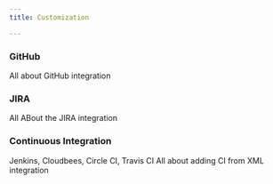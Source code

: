 ```yaml
---
title: Customization

---
```


### GitHub

All about GitHub integration

### JIRA

All ABout the JIRA integration

### Continuous Integration

Jenkins, Cloudbees, Circle CI, Travis CI
All about adding CI from XML integration
